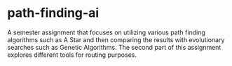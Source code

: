 # path-finding-ai
A semester assignment that focuses on utilizing various path finding algorithms such as A Star and then comparing the results with evolutionary searches such as Genetic Algorithms. The second part of this assignment explores different tools for routing purposes.

